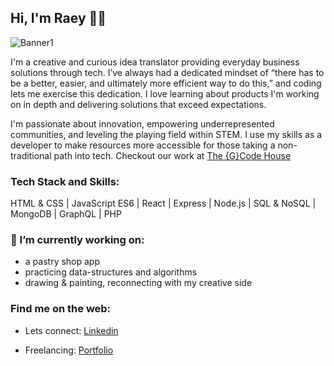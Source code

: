 ## Hi, I'm Raey 👋🏽

![Banner1](https://user-images.githubusercontent.com/47502899/101795693-25694380-3ad6-11eb-9c91-3e45c2221c58.png)

I'm a creative and curious idea translator providing everyday business solutions through tech. I’ve always had a dedicated mindset of “there has to be a better, easier, and ultimately more efficient way to do this,” and coding lets me exercise this dedication. I love learning about products I'm working on in depth and delivering solutions that exceed expectations. 

I'm passionate about innovation, empowering underrepresented communities, and leveling the playing field within STEM. I use my skills as a developer to make resources more accessible for those taking a non-traditional path into tech. Checkout our work at [The {G}Code House](https://t.co/EmihFhpHY2?amp=1)


### Tech Stack and Skills: 
HTML & CSS | JavaScript ES6 | React | Express | Node.js | SQL & NoSQL | MongoDB | GraphQL | PHP 

### 🔭 I’m currently working on:

* a pastry shop app
* practicing data-structures and algorithms
* drawing & painting, reconnecting with my creative side

### Find me on the web:

* Lets connect: [Linkedin](https://www.linkedin.com/in/raeyabera/)

* Freelancing: [Portfolio](https://raeyabera.com/)


<!--
**Raey-Abera/Raey-Abera** is a ✨ _special_ ✨ repository because its `README.md` (this file) appears on your GitHub profile.

